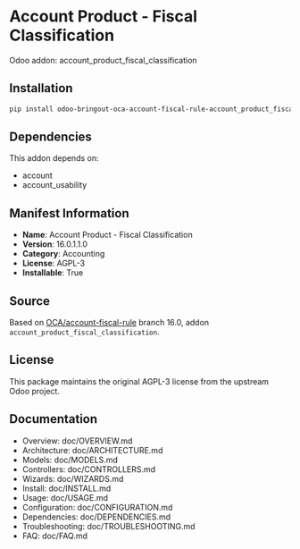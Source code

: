 # Account Product - Fiscal Classification

Odoo addon: account_product_fiscal_classification

## Installation

```bash
pip install odoo-bringout-oca-account-fiscal-rule-account_product_fiscal_classification
```

## Dependencies

This addon depends on:
- account
- account_usability

## Manifest Information

- **Name**: Account Product - Fiscal Classification
- **Version**: 16.0.1.1.0
- **Category**: Accounting
- **License**: AGPL-3
- **Installable**: True

## Source

Based on [OCA/account-fiscal-rule](https://github.com/OCA/account-fiscal-rule) branch 16.0, addon `account_product_fiscal_classification`.

## License

This package maintains the original AGPL-3 license from the upstream Odoo project.

## Documentation

- Overview: doc/OVERVIEW.md
- Architecture: doc/ARCHITECTURE.md
- Models: doc/MODELS.md
- Controllers: doc/CONTROLLERS.md
- Wizards: doc/WIZARDS.md
- Install: doc/INSTALL.md
- Usage: doc/USAGE.md
- Configuration: doc/CONFIGURATION.md
- Dependencies: doc/DEPENDENCIES.md
- Troubleshooting: doc/TROUBLESHOOTING.md
- FAQ: doc/FAQ.md
